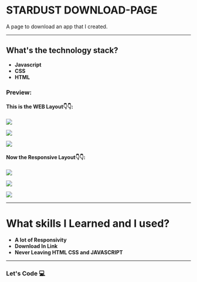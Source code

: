 
# STARDUST DOWNLOAD-PAGE

A page to download an app that I created.

---

## What's the technology stack?

- **Javascript**
- **CSS**
- **HTML**

### Preview:

#### This is the WEB Layout👇👇:

![](https://i.imgur.com/TjF2KRI.png)

![](https://i.imgur.com/nQu9KrI.png)

![](https://i.imgur.com/3JHXHno.png)

#### Now the Responsive Layout👇👇:

![](https://i.imgur.com/VYWyG2L.png)

![](https://i.imgur.com/7MxO47M.png)

![](https://i.imgur.com/IHv2Nqx.png)


---

# What skills I Learned and I used?

- **A lot of Responsivity**
- **Download In Link**
- **Never Leaving HTML CSS and JAVASCRIPT**

---

### Let's Code 💻
